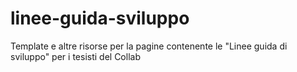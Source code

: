 # linee-guida-sviluppo
Template e altre risorse per la pagine contenente le "Linee guida di sviluppo" per i tesisti del Collab
